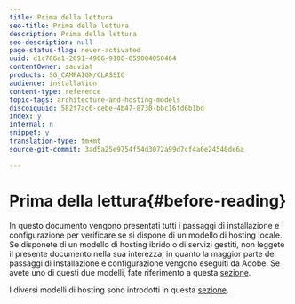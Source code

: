 ```yaml
---
title: Prima della lettura
seo-title: Prima della lettura
description: Prima della lettura
seo-description: null
page-status-flag: never-activated
uuid: d1c786a1-2691-4966-9108-059004050464
contentOwner: sauviat
products: SG_CAMPAIGN/CLASSIC
audience: installation
content-type: reference
topic-tags: architecture-and-hosting-models
discoiquuid: 582f7ac6-cebe-4b47-8730-bbc16fd6b1bd
index: y
internal: n
snippet: y
translation-type: tm+mt
source-git-commit: 3ad5a25e9754f54d3072a99d7cf4a6e24540de6a

---
```



# Prima della lettura{#before-reading}

In questo documento vengono presentati tutti i passaggi di installazione e configurazione per verificare se si dispone di un modello di hosting locale. Se disponete di un modello di hosting ibrido o di servizi gestiti, non leggete il presente documento nella sua interezza, in quanto la maggior parte dei passaggi di installazione e configurazione vengono eseguiti da Adobe. Se avete uno di questi due modelli, fate riferimento a questa [sezione](../../installation/using/hosting-models.md).

I diversi modelli di hosting sono introdotti in questa [sezione](../../installation/using/hosting-models.md).
